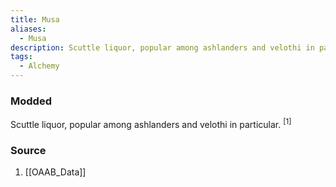```yaml
---
title: Musa
aliases:
  - Musa
description: Scuttle liquor, popular among ashlanders and velothi in particular.
tags:
  - Alchemy
---
```

### Modded
Scuttle liquor, popular among ashlanders and velothi in particular. <sup>[1]</sup>
### Source
1. [[OAAB_Data]]